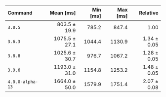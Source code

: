 | Command | Mean [ms] | Min [ms] | Max [ms] | Relative |
|:---|---:|---:|---:|---:|
| `3.0.5` | 803.5 ± 19.9 | 785.2 | 847.4 | 1.00 |
| `3.6.3` | 1075.5 ± 27.1 | 1044.4 | 1130.9 | 1.34 ± 0.05 |
| `3.8.8` | 1025.6 ± 30.7 | 976.7 | 1067.2 | 1.28 ± 0.05 |
| `3.9.6` | 1193.0 ± 31.0 | 1154.8 | 1253.2 | 1.48 ± 0.05 |
| `4.0.0-alpha-13` | 1664.0 ± 50.0 | 1579.9 | 1751.4 | 2.07 ± 0.08 |
